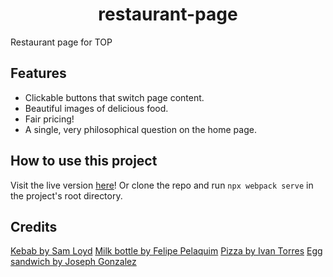 <h1 align="center">restaurant-page</h1>
Restaurant page for TOP

Features
--------
- Clickable buttons that switch page content.
- Beautiful images of delicious food.
- Fair pricing!
- A single, very philosophical question on the home page.


How to use this project
-----------------------
Visit the live version <a href="https://pearmeow.github.io/restaurant-page" rel="noopener noreferrer">here</a>! Or clone the repo and run `npx webpack serve` in the project's root directory.

Credits
-------
<a href="https://unsplash.com/photos/cooked-food-on-green-ceramic-plate-somKa7kuAmQ" rel="noopener noreferrer">Kebab by Sam Loyd</a>
<a href="https://unsplash.com/photos/white-plastic-bottle-on-brown-wooden-table-3nCRXsHdCNM" rel="noopener noreferrer">Milk bottle by Felipe Pelaquim</a>
<a href="https://unsplash.com/photos/pizza-with-berries-MQUqbmszGGM" rel="noopener noreferrer">Pizza by Ivan Torres</a>
<a href="https://unsplash.com/photos/sandwich-with-boiled-egg-fdlZBWIP0aM" rel="noopener noreferrer">Egg sandwich by Joseph Gonzalez</a>
